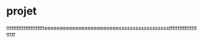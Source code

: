projet
======
tttttttttttttttttttttteeeeeeeeeeeeeeeeeeeeeeeessssssssssssssssssttttttttttttttttttttt
